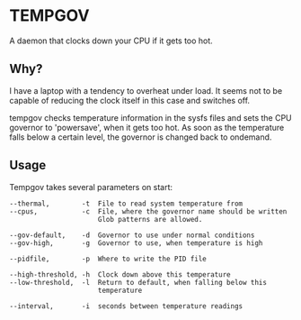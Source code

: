 TEMPGOV
=======

A daemon that clocks down your CPU if it gets too hot.


Why?
----

I have a laptop with a tendency to overheat under load. It seems not to be
capable of reducing the clock itself in this case and switches off.

tempgov checks temperature information in the sysfs files and sets the CPU
governor to 'powersave', when it gets too hot. As soon as the temperature falls
below a certain level, the governor is changed back to ondemand.

Usage
-----

Tempgov takes several parameters on start:

	--thermal,        -t  File to read system temperature from
	--cpus,           -c  File, where the governor name should be written
	                      Glob patterns are allowed.

	--gov-default,    -d  Governor to use under normal conditions
	--gov-high,       -g  Governor to use, when temperature is high

	--pidfile,        -p  Where to write the PID file

	--high-threshold, -h  Clock down above this temperature
	--low-threshold,  -l  Return to default, when falling below this
	                      temperature

	--interval,       -i  seconds between temperature readings
